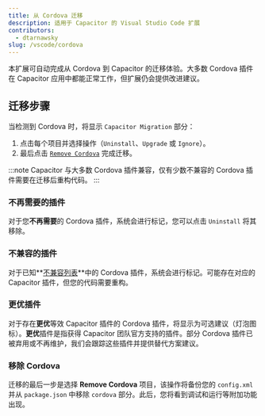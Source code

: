 ```yaml
---
title: 从 Cordova 迁移
description: 适用于 Capacitor 的 Visual Studio Code 扩展
contributors:
  - dtarnawsky
slug: /vscode/cordova
---
```


本扩展可自动完成从 Cordova 到 Capacitor 的迁移体验。大多数 Cordova 插件在 Capacitor 应用中都能正常工作，但扩展仍会提供改进建议。

## 迁移步骤

当检测到 Cordova 时，将显示 `Capacitor Migration` 部分：
1. 点击每个项目并选择操作（`Uninstall`、`Upgrade` 或 `Ignore`）。
2. 最后点击 [`Remove Cordova`](#remove-cordova) 完成迁移。

:::note
Capacitor 与大多数 Cordova 插件兼容，仅有少数不兼容的 Cordova 插件需要在迁移后重构代码。
:::

### 不再需要的插件
对于您**不再需要**的 Cordova 插件，系统会进行标记，您可以点击 `Uninstall` 将其移除。

### 不兼容的插件
对于已知**[不兼容列表](https://capacitorjs.com/docs/plugins/cordova#known-incompatible-plugins)**中的 Cordova 插件，系统会进行标记。可能存在对应的 Capacitor 插件，但您的代码需要重构。

### 更优插件
对于存在**更优**等效 Capacitor 插件的 Cordova 插件，将显示为可选建议（灯泡图标）。**更优**插件是指获得 Capacitor 团队官方支持的插件。部分 Cordova 插件已被弃用或不再维护，我们会跟踪这些插件并提供替代方案建议。

### 移除 Cordova

迁移的最后一步是选择 **Remove Cordova** 项目，该操作将备份您的 `config.xml` 并从 `package.json` 中移除 `cordova` 部分。此后，您将看到调试和运行等附加功能出现。